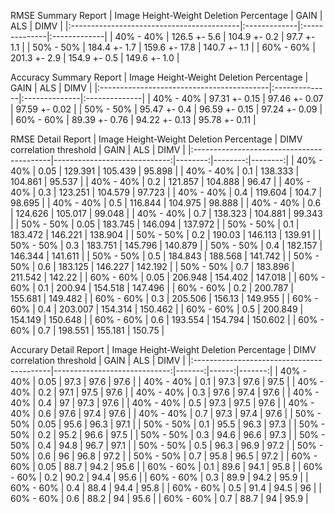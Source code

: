 

 RMSE Summary Report 
 | Image Height-Weight Deletion Percentage   | GAIN         | ALS           | DIMV         |
|:------------------------------------------|:-------------|:--------------|:-------------|
| 40% - 40%                                 | 126.5 +- 5.6 | 104.9 +- 0.2  | 97.7 +- 1.1  |
| 50% - 50%                                 | 184.4 +- 1.7 | 159.6 +- 17.8 | 140.7 +- 1.1 |
| 60% - 60%                                 | 201.3 +- 2.9 | 154.9 +- 0.5  | 149.6 +- 1.0 |

 Accuracy Summary Report 
 | Image Height-Weight Deletion Percentage   | GAIN          | ALS           | DIMV          |
|:------------------------------------------|:--------------|:--------------|:--------------|
| 40% - 40%                                 | 97.31 +- 0.15 | 97.46 +- 0.07 | 97.59 +- 0.02 |
| 50% - 50%                                 | 95.47 +- 0.4  | 96.59 +- 0.15 | 97.24 +- 0.09 |
| 60% - 60%                                 | 89.39 +- 0.76 | 94.22 +- 0.13 | 95.78 +- 0.11 |

 RMSE Detail Report 
 | Image Height-Weight Deletion Percentage   |   DIMV correlation threshold |    GAIN |     ALS |    DIMV |
|:------------------------------------------|-----------------------------:|--------:|--------:|--------:|
| 40% - 40%                                 |                         0.05 | 129.391 | 105.439 |  95.898 |
| 40% - 40%                                 |                         0.1  | 138.333 | 104.861 |  95.537 |
| 40% - 40%                                 |                         0.2  | 121.857 | 104.888 |  96.47  |
| 40% - 40%                                 |                         0.3  | 123.251 | 104.579 |  97.723 |
| 40% - 40%                                 |                         0.4  | 119.604 | 104.7   |  98.695 |
| 40% - 40%                                 |                         0.5  | 116.844 | 104.975 |  98.888 |
| 40% - 40%                                 |                         0.6  | 124.626 | 105.017 |  99.048 |
| 40% - 40%                                 |                         0.7  | 138.323 | 104.881 |  99.343 |
| 50% - 50%                                 |                         0.05 | 183.745 | 146.094 | 137.972 |
| 50% - 50%                                 |                         0.1  | 183.472 | 146.221 | 138.904 |
| 50% - 50%                                 |                         0.2  | 190.03  | 146.113 | 139.91  |
| 50% - 50%                                 |                         0.3  | 183.751 | 145.796 | 140.879 |
| 50% - 50%                                 |                         0.4  | 182.157 | 146.344 | 141.611 |
| 50% - 50%                                 |                         0.5  | 184.843 | 188.568 | 141.742 |
| 50% - 50%                                 |                         0.6  | 183.125 | 146.227 | 142.192 |
| 50% - 50%                                 |                         0.7  | 183.896 | 211.542 | 142.22  |
| 60% - 60%                                 |                         0.05 | 206.948 | 154.402 | 147.018 |
| 60% - 60%                                 |                         0.1  | 200.94  | 154.518 | 147.496 |
| 60% - 60%                                 |                         0.2  | 200.787 | 155.681 | 149.482 |
| 60% - 60%                                 |                         0.3  | 205.506 | 156.13  | 149.955 |
| 60% - 60%                                 |                         0.4  | 203.007 | 154.314 | 150.462 |
| 60% - 60%                                 |                         0.5  | 200.849 | 154.149 | 150.648 |
| 60% - 60%                                 |                         0.6  | 193.554 | 154.794 | 150.602 |
| 60% - 60%                                 |                         0.7  | 198.551 | 155.181 | 150.75  |

 Accurary Detail Report 
 | Image Height-Weight Deletion Percentage   |   DIMV correlation threshold |   GAIN |   ALS |   DIMV |
|:------------------------------------------|-----------------------------:|-------:|------:|-------:|
| 40% - 40%                                 |                         0.05 |   97.3 |  97.6 |   97.6 |
| 40% - 40%                                 |                         0.1  |   97.3 |  97.6 |   97.5 |
| 40% - 40%                                 |                         0.2  |   97.1 |  97.5 |   97.6 |
| 40% - 40%                                 |                         0.3  |   97.6 |  97.4 |   97.6 |
| 40% - 40%                                 |                         0.4  |   97   |  97.3 |   97.6 |
| 40% - 40%                                 |                         0.5  |   97.3 |  97.5 |   97.6 |
| 40% - 40%                                 |                         0.6  |   97.6 |  97.4 |   97.6 |
| 40% - 40%                                 |                         0.7  |   97.3 |  97.4 |   97.6 |
| 50% - 50%                                 |                         0.05 |   95.6 |  96.3 |   97.1 |
| 50% - 50%                                 |                         0.1  |   95.5 |  96.3 |   97.3 |
| 50% - 50%                                 |                         0.2  |   95.2 |  96.6 |   97.5 |
| 50% - 50%                                 |                         0.3  |   94.6 |  96.6 |   97.3 |
| 50% - 50%                                 |                         0.4  |   94.8 |  96.7 |   97.1 |
| 50% - 50%                                 |                         0.5  |   96.3 |  96.9 |   97.2 |
| 50% - 50%                                 |                         0.6  |   96   |  96.8 |   97.2 |
| 50% - 50%                                 |                         0.7  |   95.8 |  96.5 |   97.2 |
| 60% - 60%                                 |                         0.05 |   88.7 |  94.2 |   95.6 |
| 60% - 60%                                 |                         0.1  |   89.6 |  94.1 |   95.8 |
| 60% - 60%                                 |                         0.2  |   90.2 |  94.4 |   95.6 |
| 60% - 60%                                 |                         0.3  |   89.9 |  94.2 |   95.9 |
| 60% - 60%                                 |                         0.4  |   88.4 |  94.4 |   95.8 |
| 60% - 60%                                 |                         0.5  |   91.4 |  94.5 |   96   |
| 60% - 60%                                 |                         0.6  |   88.2 |  94   |   95.6 |
| 60% - 60%                                 |                         0.7  |   88.7 |  94   |   95.9 |